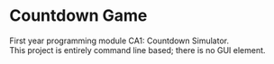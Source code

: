 # Countdown Game
First year programming module CA1: Countdown Simulator.<br>
This project is entirely command line based; there is no GUI element.
